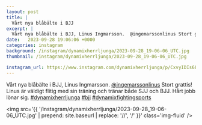 ```yaml
---
layout: post
title: |
  Vårt nya blåbälte i BJJ
excerpt: |
  Vårt nya blåbälte i BJJ, Linus Ingmarsson.  @ingemarssonlinus Stort grattis! Linus är väldigt flitig med sin träning och tränar både SJJ och BJJ. Hårt jobb lönar sig.   
date:   2023-09-28 19:06:06 +0000
categories: instagram
background: /instagram/dynamixherrljunga/2023-09-28_19-06-06_UTC.jpg
thumbnail: /instagram/dynamixherrljunga/2023-09-28_19-06-06_UTC.jpg

instagram_url: https://www.instagram.com/dynamixherrljunga/p/CxvyIDIs6Lg
---
```

Vårt nya blåbälte i BJJ, Linus Ingmarsson.  [@ingemarssonlinus](https://www.instagram.com/ingemarssonlinus/) Stort grattis! Linus är väldigt flitig med sin träning och tränar både SJJ och BJJ. Hårt jobb lönar sig. [#dynamixherrljunga](https://www.instagram.com/explore/tags/dynamixherrljunga/) [#bjj](https://www.instagram.com/explore/tags/bjj/) [#dynamixfightingsports](https://www.instagram.com/explore/tags/dynamixfightingsports/)



<img src='{{ '/instagram/dynamixherrljunga/2023-09-28_19-06-06_UTC.jpg' | prepend: site.baseurl | replace: '//', '/' }}' class='img-fluid' />
